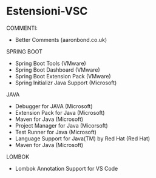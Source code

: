 # Estensioni-VSC

COMMENTI:
- Better Comments (aaronbond.co.uk)

SPRING BOOT
- Spring Boot Tools (VMware)
- Spring Boot Dashboard (VMware)
- Spring Boot Extension Pack (VMware)
- Spring Initializr Java Support (Microsoft)

JAVA
- Debugger for JAVA (Microsoft)
- Extension Pack for Java (Microsoft)
- Maven for Java (Microsoft)
- Project Manager for Java (Micorsoft)
- Test Runner for Java (Microsoft)
- Language Support for Java(TM) by Red Hat (Red Hat)
- Maven for Java (Microsoft)

LOMBOK
- Lombok Annotation Support for VS Code


